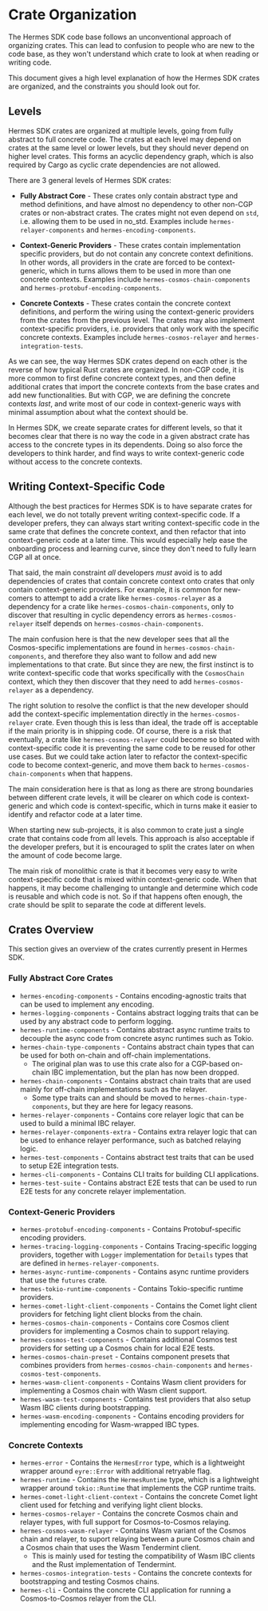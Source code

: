 # Crate Organization

The Hermes SDK code base follows an unconventional approach of organizing crates. This can lead to confusion to people who are new to the code base, as they won't understand which crate to look at when reading or writing code.

This document gives a high level explanation of how the Hermes SDK crates are organized, and the constraints you should look out for.

## Levels

Hermes SDK crates are organized at multiple levels, going from fully abstract to full concrete code. The crates at each level may depend on crates at the same level or lower levels, but they should never depend on higher level crates. This forms an acyclic dependency graph, which is also required by Cargo as cyclic crate dependencies are not allowed.

There are 3 general levels of Hermes SDK crates:

- **Fully Abstract Core** - These crates only contain abstract type and method definitions, and have almost no dependency to other non-CGP crates or non-abstract crates. The crates might not even depend on `std`, i.e. allowing them to be used in no_std. Examples include `hermes-relayer-components` and `hermes-encoding-components`.

- **Context-Generic Providers** - These crates contain implementation specific providers, but do not contain any concrete context definitions. In other words, all providers in the crate are forced to be context-generic, which in turns allows them to be used in more than one concrete contexts. Examples include `hermes-cosmos-chain-components` and `hermes-protobuf-encoding-components`.

- **Concrete Contexts** - These crates contain the concrete context definitions, and perform the wiring using the context-generic providers from the crates from the previous level. The crates may also implement context-specific providers, i.e. providers that only work with the specific concrete contexts. Examples include `hermes-cosmos-relayer` and `hermes-integration-tests`.

As we can see, the way Hermes SDK crates depend on each other is the reverse of how typical Rust crates are organized. In non-CGP code, it is more common to first define concrete context types, and then define additional crates that import the concrete contexts from the base crates and add new functionalities. But with CGP, we are defining the concrete contexts _last_, and write most of our code in context-generic ways with minimal assumption about what the context should be.

In Hermes SDK, we create separate crates for different levels, so that it becomes clear that there is no way the code in a given abstract crate has access to the concrete types in its dependents. Doing so also force the developers to think harder, and find ways to write context-generic code without access to the concrete contexts.

## Writing Context-Specific Code

Although the best practices for Hermes SDK is to have separate crates for each level, we do not totally prevent writing context-specific code. If a developer prefers, they can always start writing context-specific code in the same crate that defines the concrete context, and then refactor that into context-generic code at a later time. This would especially help ease the onboarding process and learning curve, since they don't need to fully learn CGP all at once.

That said, the main constraint _all_ developers _must_ avoid is to add dependencies of crates that contain concrete context onto crates that only contain context-generic providers. For example, it is common for new-comers to attempt to add a crate like `hermes-cosmos-relayer` as a dependency for a crate like `hermes-cosmos-chain-components`, only to discover that resulting in cyclic dependency errors as `hermes-cosmos-relayer` itself depends on `hermes-cosmos-chain-components`.

The main confusion here is that the new developer sees that all the Cosmos-specific implementations are found in `hermes-cosmos-chain-components`, and therefore they also want to follow and add new implementations to that crate. But since they are new, the first instinct is to write context-specific code that works specifically with the `CosmosChain` context, which they then discover that they need to add `hermes-cosmos-relayer` as a dependency.

The right solution to resolve the conflict is that the new developer should add the context-specific implementation directly in the `hermes-cosmos-relayer` crate. Even though this is less than ideal, the trade off is acceptable if the main priority is in shipping code. Of course, there is a risk that eventually, a crate like `hermes-cosmos-relayer` could become so bloated with context-specific code it is preventing the same code to be reused for other use cases. But we could take action later to refactor the context-specific code to become context-generic, and move them back to `hermes-cosmos-chain-components` when that happens.

The main consideration here is that as long as there are strong boundaries between different crate levels, it will be clearer on which code is context-generic and which code is context-specific, which in turns make it easier to identify and refactor code at a later time.

When starting new sub-projects, it is also common to crate just a single crate that contains code from all levels. This approach is also acceptable if the developer prefers, but it is encouraged to split the crates later on when the amount of code become large.

The main risk of monolithic crate is that it becomes very easy to write context-specific code that is mixed within context-generic code. When that happens, it may become challenging to untangle and determine which code is reusable and which code is not. So if that happens often enough, the crate should be split to separate the code at different levels.

## Crates Overview

This section gives an overview of the crates currently present in Hermes SDK.

### Fully Abstract Core Crates

- `hermes-encoding-components` - Contains encoding-agnostic traits that can be used to implement any encoding.
- `hermes-logging-components` - Contains abstract logging traits that can be used by any abstract code to perform logging.
- `hermes-runtime-components` - Contains abstract async runtime traits to decouple the async code from concrete async runtimes such as Tokio.
- `hermes-chain-type-components` - Contains abstract chain types that can be used for both on-chain and off-chain implementations.
    - The original plan was to use this crate also for a CGP-based on-chain IBC implementation, but the plan has now been dropped.
- `hermes-chain-components` - Contains abstract chain traits that are used mainly for off-chain implementations such as the relayer.
    - Some type traits can and should be moved to `hermes-chain-type-components`, but they are here for legacy reasons.
- `hermes-relayer-components` - Contains core relayer logic that can be used to build a minimal IBC relayer.
- `hermes-relayer-components-extra` - Contains extra relayer logic that can be used to enhance relayer performance, such as batched relaying logic.
- `hermes-test-components` - Contains abstract test traits that can be used to setup E2E integration tests.
- `hermes-cli-components` - Contains CLI traits for building CLI applications.
- `hermes-test-suite` - Contains abstract E2E tests that can be used to run E2E tests for any concrete relayer implementation.

### Context-Generic Providers

- `hermes-protobuf-encoding-components` - Contains Protobuf-specific encoding providers.
- `hermes-tracing-logging-components` - Contains Tracing-specific logging providers, together with `Logger` implementation for `Details` types that are defined in `hermes-relayer-components`.
- `hermes-async-runtime-components` - Contains async runtime providers that use the `futures` crate.
- `hermes-tokio-runtime-components` - Contains Tokio-specific runtime providers.
- `hermes-comet-light-client-components` - Contains the Comet light client providers for fetching light client blocks from the chain.
- `hermes-cosmos-chain-components` - Contains core Cosmos client providers for implementing a Cosmos chain to support relaying.
- `hermes-cosmos-test-components` - Contains additional Cosmos test providers for setting up a Cosmos chain for local E2E tests.
- `hermes-cosmos-chain-preset` - Contains component presets that combines providers from `hermes-cosmos-chain-components` and `hermes-cosmos-test-components`.
- `hermes-wasm-client-components` - Contains Wasm client providers for implementing a Cosmos chain with Wasm client support.
- `hermes-wasm-test-components` - Contains test providers that also setup Wasm IBC clients during bootstrapping.
- `hermes-wasm-encoding-components` - Contains encoding providers for implementing encoding for Wasm-wrapped IBC types.

### Concrete Contexts

- `hermes-error` - Contains the `HermesError` type, which is a lightweight wrapper around `eyre::Error` with additional retryable flag.
- `hermes-runtime` - Contains the `HermesRuntime` type, which is a lightweight wrapper around `tokio::Runtime` that implements the CGP runtime traits.
- `hermes-comet-light-client-context` - Contains the concrete Comet light client used for fetching and verifying light client blocks.
- `hermes-cosmos-relayer` - Contains the concrete Cosmos chain and relayer types, with full support for Cosmos-to-Cosmos relaying.
- `hermes-cosmos-wasm-relayer` - Contains Wasm variant of the Cosmos chain and relayer, to suport relaying between a pure Cosmos chain and a Cosmos chain that uses the Wasm Tendermint client.
    - This is mainly used for testing the compatibility of Wasm IBC clients and the Rust implementation of Tendermint.
- `hermes-cosmos-integration-tests` - Contains the concrete contexts for bootstrapping and testing Cosmos chains.
- `hermes-cli` - Contains the concrete CLI application for running a Cosmos-to-Cosmos relayer from the CLI.